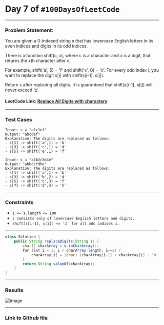 # Day 7 of `#100DaysOfLeetCode`

___
### Problem Statement:  
You are given a 0-indexed string s that has lowercase English letters in its even indices and digits in its odd indices.

There is a function shift(c, x), where c is a character and x is a digit, that returns the xth character after c.

For example, shift('a', 5) = 'f' and shift('x', 0) = 'x'.
For every odd index i, you want to replace the digit s[i] with shift(s[i-1], s[i]).

Return s after replacing all digits. It is guaranteed that shift(s[i-1], s[i]) will never exceed 'z'.

#### LeetCode Link: [Replace All Digits with characters](https://leetcode.com/problems/replace-all-digits-with-characters/description/)
___


### Test Cases
```
Input: s = "a1c1e1"
Output: "abcdef"
Explanation: The digits are replaced as follows:
- s[1] -> shift('a',1) = 'b'
- s[3] -> shift('c',1) = 'd'
- s[5] -> shift('e',1) = 'f'
```
```
Input: s = "a1b2c3d4e"
Output: "abbdcfdhe"
Explanation: The digits are replaced as follows:
- s[1] -> shift('a',1) = 'b'
- s[3] -> shift('b',2) = 'd'
- s[5] -> shift('c',3) = 'f'
- s[7] -> shift('d',4) = 'h'
```
___

### Constraints 
* `1 <= s.length <= 100`
* `s consists only of lowercase English letters and digits.`
* `shift(s[i-1], s[i]) <= 'z' for all odd indices i.`
___

```java
class Solution {
    public String replaceDigits(String s) {
        char[] charArray = s.toCharArray();
        for (int i = 1; i < charArray.length; i+=2) {
            charArray[i] = (char) (charArray[i-1] + charArray[i] - '0');
        }
        return String.valueOf(charArray);
    }
}
```
___
### Results
![image](https://user-images.githubusercontent.com/31382363/201526543-ee4c2947-2cc0-4a69-9bce-62293d87c3d7.png)

___

### Link to Github file  
